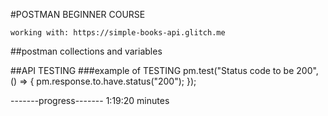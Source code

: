 #POSTMAN BEGINNER COURSE

    working with: https://simple-books-api.glitch.me  

##postman collections and variables


##API TESTING
###example of TESTING
pm.test("Status code to be 200", () => {
    pm.response.to.have.status("200");
});


-------progress-------
1:19:20 minutes
